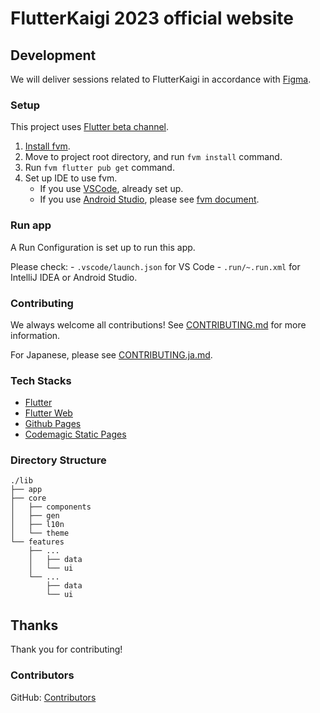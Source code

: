 # FlutterKaigi 2023 official website

## Development

We will deliver sessions related to FlutterKaigi in accordance with [Figma](https://www.figma.com/file/3jxi4kkyBLUNw1lHfFGHzs/FlutterKaigi?node-id=1037%3A71&t=2q7KlExZOyoQTG17-0).

### Setup

This project uses [Flutter beta channel](https://github.com/flutter/flutter/wiki/Roadmap#releases).

1. [Install fvm](https://fvm.app/docs/getting_started/installation).
1. Move to project root directory, and run `fvm install` command.
1. Run `fvm flutter pub get` command.
1. Set up IDE to use fvm.
    - If you use [VSCode](https://code.visualstudio.com/), already set up.
    - If you use [Android Studio](https://developer.android.com/studio), please see [fvm document](https://fvm.app/docs/getting_started/configuration#android-studio).

### Run app

A Run Configuration is set up to run this app.

Please check:
    - `.vscode/launch.json` for VS Code
    - `.run/~.run.xml` for IntelliJ IDEA or Android Studio.

### Contributing

We always welcome all contributions! See [CONTRIBUTING.md](./CONTRIBUTING.md) for more information.

For Japanese, please see [CONTRIBUTING.ja.md](./CONTRIBUTING.ja.md).

### Tech Stacks

- [Flutter](https://flutter.dev/)
- [Flutter Web](https://docs.flutter.dev/deployment/web)
- [Github Pages](https://docs.github.com/ja/pages/getting-started-with-github-pages/about-github-pages)
- [Codemagic Static Pages](https://docs.codemagic.io/flutter-publishing/publishing-to-codemagic-static-pages/)

### Directory Structure

```text
./lib
├── app
├── core
│   ├── components
│   ├── gen
│   ├── l10n
│   └── theme
└── features
    ├── ...
    │   ├── data
    │   └── ui
    └── ...
        ├── data
        └── ui
```

## Thanks

Thank you for contributing!

### Contributors

GitHub: [Contributors](https://github.com/FlutterKaigi/confwebsite2023/graphs/contributors)
